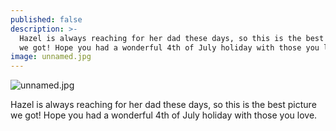 ```yaml
---
published: false
description: >-
  Hazel is always reaching for her dad these days, so this is the best picture
  we got! Hope you had a wonderful 4th of July holiday with those you love.
image: unnamed.jpg
---
```

![unnamed.jpg]({{site.baseurl}}/img/unnamed.jpg)

Hazel is always reaching for her dad these days, so this is the best picture we got! Hope you had a wonderful 4th of July holiday with those you love.
